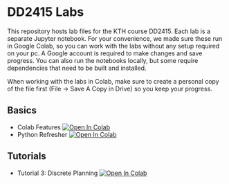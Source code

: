 # DD2415 Labs

This repository hosts lab files for the KTH course DD2415. Each lab is a separate Jupyter notebook. For your convenience, we made sure these run in Google Colab, so you can work with the labs without any setup required on your pc. A Google account is required to make changes and save progress. You can also run the notebooks locally, but some require dependencies that need to be built and installed.

When working with the labs in Colab, make sure to create a personal copy of the file first (File -> Save A Copy in Drive) so you keep your progress.

## Basics

- Colab Features [![Open In Colab](https://colab.research.google.com/assets/colab-badge.svg)](https://colab.research.google.com/notebooks/basic_features_overview.ipynb)
- Python Refresher [![Open In Colab](https://colab.research.google.com/assets/colab-badge.svg)](https://colab.research.google.com/github/cs231n/cs231n.github.io/blob/master/python-colab.ipynb)

## Tutorials

- Tutorial 3: Discrete Planning [![Open In Colab](https://colab.research.google.com/assets/colab-badge.svg)](https://colab.research.google.com/github/KTH-RPL-Planiacs/DD2415_labs/blob/main/tut3_discrete_planning_public.ipynb)
